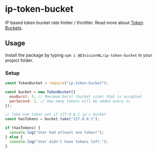 # ip-token-bucket

IP based token bucket rate limiter / throttler. Read more about [Token Buckets](https://en.wikipedia.org/wiki/Token_bucket).

## Usage

Install the package by typing `npm i @D3visionNL/ip-token-bucket` in your project folder.

### Setup

```javascript
const TokenBucket = require("ip-token-bucket");

const bucket = new TokenBucket({
  maxBurst: 5, // Maximum burst (bucket size) that is accepted
  perSecond: 1, // How many tokens will be added every 1s
});

// Take one token out if 127.0.0.1 ip's bucket
const hasTokens = bucket.take("127.0.0.1");

if (hasTokens) {
  console.log("User had atleast one token!");
} else {
  console.log("User didn't have tokens left.");
}
```
